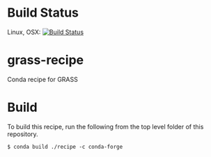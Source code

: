 # Build Status

Linux, OSX: [![Build
Status](https://travis-ci.org/csdms-stack/grass-recipe.svg?branch=master)](https://travis-ci.org/csdms-stack/grass-recipe)

# grass-recipe
Conda recipe for GRASS

# Build

To build this recipe, run the following from the top level folder of
this repository.

    $ conda build ./recipe -c conda-forge

